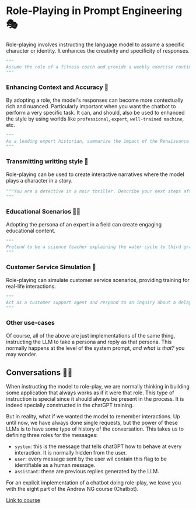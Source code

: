 # Role-Playing in Prompt Engineering 🎭

Role-playing involves instructing the language model to assume a specific character or identity. It enhances the creativity and specificity of responses.
```py
"""
Assume the role of a fitness coach and provide a weekly exercise routine for beginners.
"""
```

### Enhancing Context and Accuracy 🎯
By adopting a role, the model's responses can become more contextually rich and nuanced. Particularly important when you want the chatbot to perform a very specific task. It can, and should, also be used to enhanced the style by using worlds like `professional`, `expert`, `well-trained machine`, etc. 
```py
"""
As a leading expert historian, summarize the impact of the Renaissance on modern education.
"""
```

### Transmitting writting style 📖
Role-playing can be used to create interactive narratives where the model plays a character in a story.
```py
"""You are a detective in a noir thriller. Describe your next steps after finding a mysterious clue at the crime scene.
"""
```

### Educational Scenarios 👩‍🏫
Adopting the persona of an expert in a field can create engaging educational content.
```py
"""
Pretend to be a science teacher explaining the water cycle to third graders.
"""
```

### Customer Service Simulation 💼
Role-playing can simulate customer service scenarios, providing training for real-life interactions.
```py
"""
Act as a customer support agent and respond to an inquiry about a delayed flight.
"""
```

### Other use-cases

Of course, all of the above are just implementations of the same thing, instructing the LLM to take a persona and reply as that persona. This normally happens at the level of the system prompt, _and what is that?_ you may wonder. 

## Conversations 💬💬
When instructing the model to role-play, we are normally thinking in building some application that always works as if it were that role. This type of instruction is special since it should always be present in the process. It is indeed specially constructed in the chatGPT training. 

But in reality, what if we wanted the model to remember interactions. Up until now, we have always done single requests, but the power of these LLMs is to have some type of history of the conversation. This takes us to defining three roles for the messages:
- `system`: this is the message that tells chatGPT how to behave at every interaction. It is normally hidden from the user.
- `user`: every message sent by the user wil contain this flag to be identifiable as a human message.
- `assistant`: these are previous replies generated by the LLM.

For an explicit implementation of a chatbot doing role-play, we leave you with the eight part of the Andrew NG course (Chatbot).

[Link to course](https://www.deeplearning.ai/short-courses/chatgpt-prompt-engineering-for-developers/)

